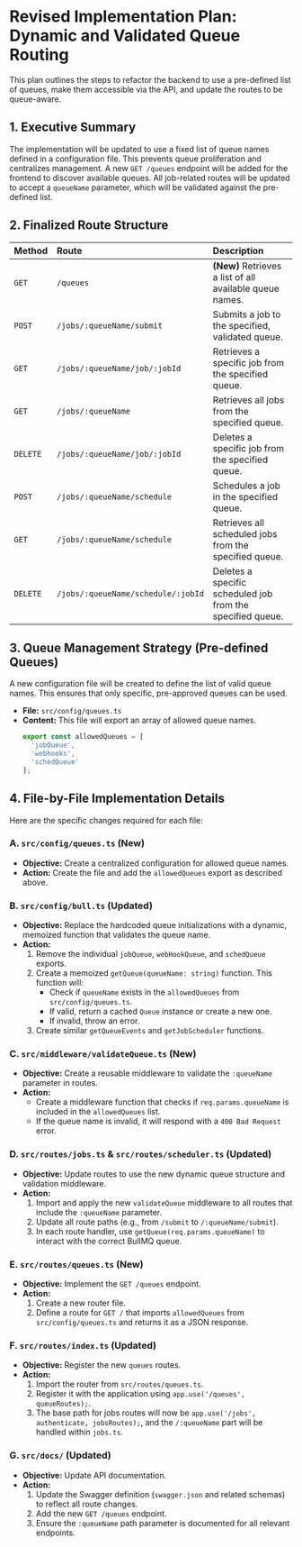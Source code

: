 # Revised Implementation Plan: Dynamic and Validated Queue Routing

This plan outlines the steps to refactor the backend to use a pre-defined list of queues, make them accessible via the API, and update the routes to be queue-aware.

## 1. Executive Summary

The implementation will be updated to use a fixed list of queue names defined in a configuration file. This prevents queue proliferation and centralizes management. A new `GET /queues` endpoint will be added for the frontend to discover available queues. All job-related routes will be updated to accept a `queueName` parameter, which will be validated against the pre-defined list.

## 2. Finalized Route Structure

| Method | Route | Description |
| :--- | :--- | :--- |
| `GET` | `/queues` | **(New)** Retrieves a list of all available queue names. |
| `POST` | `/jobs/:queueName/submit` | Submits a job to the specified, validated queue. |
| `GET` | `/jobs/:queueName/job/:jobId` | Retrieves a specific job from the specified queue. |
| `GET` | `/jobs/:queueName` | Retrieves all jobs from the specified queue. |
| `DELETE` | `/jobs/:queueName/job/:jobId` | Deletes a specific job from the specified queue. |
| `POST` | `/jobs/:queueName/schedule` | Schedules a job in the specified queue. |
| `GET` | `/jobs/:queueName/schedule` | Retrieves all scheduled jobs from the specified queue. |
| `DELETE` | `/jobs/:queueName/schedule/:jobId` | Deletes a specific scheduled job from the specified queue. |

## 3. Queue Management Strategy (Pre-defined Queues)

A new configuration file will be created to define the list of valid queue names. This ensures that only specific, pre-approved queues can be used.

*   **File:** `src/config/queues.ts`
*   **Content:** This file will export an array of allowed queue names.
    ```typescript
    export const allowedQueues = [
      'jobQueue', 
      'webhooks', 
      'schedQueue'
    ];
    ```

## 4. File-by-File Implementation Details

Here are the specific changes required for each file:

### A. `src/config/queues.ts` (New)
*   **Objective:** Create a centralized configuration for allowed queue names.
*   **Action:** Create the file and add the `allowedQueues` export as described above.

### B. `src/config/bull.ts` (Updated)
*   **Objective:** Replace the hardcoded queue initializations with a dynamic, memoized function that validates the queue name.
*   **Action:**
    1.  Remove the individual `jobQueue`, `webHookQueue`, and `schedQueue` exports.
    2.  Create a memoized `getQueue(queueName: string)` function. This function will:
        *   Check if `queueName` exists in the `allowedQueues` from `src/config/queues.ts`.
        *   If valid, return a cached `Queue` instance or create a new one.
        *   If invalid, throw an error.
    3.  Create similar `getQueueEvents` and `getJobScheduler` functions.

### C. `src/middleware/validateQueue.ts` (New)
*   **Objective:** Create a reusable middleware to validate the `:queueName` parameter in routes.
*   **Action:**
    *   Create a middleware function that checks if `req.params.queueName` is included in the `allowedQueues` list.
    *   If the queue name is invalid, it will respond with a `400 Bad Request` error.

### D. `src/routes/jobs.ts` & `src/routes/scheduler.ts` (Updated)
*   **Objective:** Update routes to use the new dynamic queue structure and validation middleware.
*   **Action:**
    1.  Import and apply the new `validateQueue` middleware to all routes that include the `:queueName` parameter.
    2.  Update all route paths (e.g., from `/submit` to `/:queueName/submit`).
    3.  In each route handler, use `getQueue(req.params.queueName)` to interact with the correct BullMQ queue.

### E. `src/routes/queues.ts` (New)
*   **Objective:** Implement the `GET /queues` endpoint.
*   **Action:**
    1.  Create a new router file.
    2.  Define a route for `GET /` that imports `allowedQueues` from `src/config/queues.ts` and returns it as a JSON response.

### F. `src/routes/index.ts` (Updated)
*   **Objective:** Register the new `queues` routes.
*   **Action:**
    1.  Import the router from `src/routes/queues.ts`.
    2.  Register it with the application using `app.use('/queues', queueRoutes);`.
    3.  The base path for jobs routes will now be `app.use('/jobs', authenticate, jobsRoutes);`, and the `/:queueName` part will be handled within `jobs.ts`.

### G. `src/docs/` (Updated)
*   **Objective:** Update API documentation.
*   **Action:**
    1.  Update the Swagger definition (`swagger.json` and related schemas) to reflect all route changes.
    2.  Add the new `GET /queues` endpoint.
    3.  Ensure the `:queueName` path parameter is documented for all relevant endpoints.